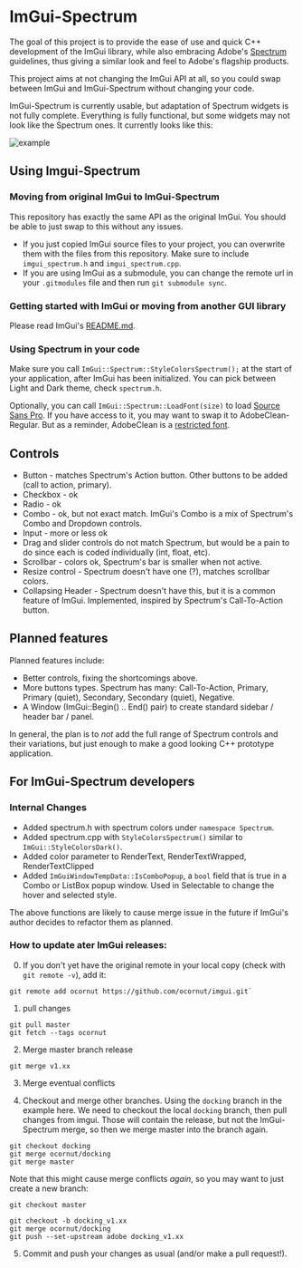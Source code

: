 # ImGui-Spectrum
The goal of this project is to provide the ease of use and quick C++ development of the ImGui library, while also embracing Adobe's [Spectrum](https://spectrum.adobe.com/) guidelines, thus giving a similar look and feel to Adobe's flagship products.

This project aims at not changing the ImGui API at all, so you could swap between ImGui and ImGui-Spectrum without changing your code.

ImGui-Spectrum is currently usable, but adaptation of Spectrum widgets is not fully complete. Everything is fully functional, but some widgets may not look like the Spectrum ones. It currently looks like this:

![example](https://user-images.githubusercontent.com/11432831/55342990-efe60900-545e-11e9-8dca-3d811dcd9eec.png)

## Using Imgui-Spectrum

### Moving from original ImGui to ImGui-Spectrum
This repository has exactly the same API as the original ImGui. You should be able to just swap to this without any issues.

* If you just copied ImGui source files to your project, you can overwrite them with the files from this repository. Make sure to include `imgui_spectrum.h` and `imgui_spectrum.cpp`.
* If you are using ImGui as a submodule, you can change the remote url in your `.gitmodules` file and then run `git submodule sync`.

### Getting started with ImGui or moving from another GUI library
Please read ImGui's [README.md](./README.md).

### Using Spectrum in your code
Make sure you call `ImGui::Spectrum::StyleColorsSpectrum();` at the start of your application, after ImGui has been initialized. You can pick between Light and Dark theme, check `spectrum.h`.

Optionally, you can call `ImGui::Spectrum::LoadFont(size)` to load [Source Sans Pro](https://github.com/adobe-fonts/source-sans-pro). If you have access to it, you may want to swap it to AdobeClean-Regular. But as a reminder, AdobeClean is a [restricted font](https://www.adobe.com/products/type/font-licensing/restricted-fonts.html).

## Controls
* Button - matches Spectrum's Action button. Other buttons to be added (call to action, primary).
* Checkbox - ok
* Radio - ok
* Combo - ok, but not exact match. ImGui's Combo is a mix of Spectrum's Combo and Dropdown controls.
* Input - more or less ok
* Drag and slider controls do not match Spectrum, but would be a pain to do since each is coded individually (int, float, etc).
* Scrollbar - colors ok, Spectrum's bar is smaller when not active.
* Resize control - Spectrum doesn't have one (?), matches scrollbar colors.
* Collapsing Header - Spectrum doesn't have this, but it is a common feature of ImGui. Implemented, inspired by Spectrum's Call-To-Action button.


## Planned features
Planned features include:
* Better controls, fixing the shortcomings above.
* More buttons types. Spectrum has many: Call-To-Action, Primary, Primary (quiet), Secondary, Secondary (quiet), Negative.
* A Window (ImGui::Begin() .. End() pair) to create standard sidebar / header bar / panel.

In general, the plan is to *not* add the full range of Spectrum controls and their variations, but just enough to make a good looking C++ prototype application.


## For ImGui-Spectrum developers
### Internal Changes
* Added spectrum.h with spectrum colors under `namespace Spectrum`.
* Added spectrum.cpp with `StyleColorsSpectrum()` similar to `ImGui::StyleColorsDark()`.
* Added color parameter to RenderText, RenderTextWrapped, RenderTextClipped
* Added `ImGuiWindowTempData::IsComboPopup`, a `bool` field that is true in a Combo or ListBox popup window. Used in Selectable to change the hover and selected style.


The above functions are likely to cause merge issue in the future if ImGui's author decides to refactor them as planned.

### How to update ater ImGui releases:
0. If you don't yet have the original remote in your local copy (check with `git remote -v`), add it:
```
git remote add ocornut https://github.com/ocornut/imgui.git`
```

1. pull changes
```
git pull master
git fetch --tags ocornut
```

2. Merge master branch release
```
git merge v1.xx
```

3. Merge eventual conflicts

4. Checkout and merge other branches.
Using the `docking` branch in the example here. We need to checkout the local `docking` branch, then pull changes from imgui. Those will contain the release, but not the ImGui-Spectrum merge, so then we merge master into the branch again.
```
git checkout docking
git merge ocornut/docking
git merge master
```

Note that this might cause merge conflicts *again*, so you may want to just create a new branch:
```
git checkout master

git checkout -b docking_v1.xx
git merge ocornut/docking
git push --set-upstream adobe docking_v1.xx
```

5. Commit and push your changes as usual (and/or make a pull request!).
